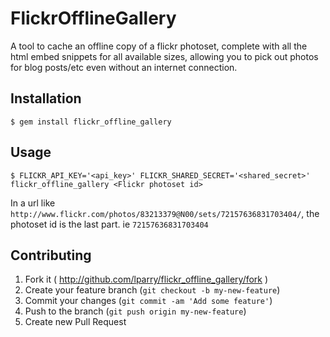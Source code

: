# FlickrOfflineGallery

A tool to cache an offline copy of a flickr photoset, complete with all the html
embed snippets for all available sizes, allowing you to pick out photos for
blog posts/etc even without an internet connection.

## Installation

    $ gem install flickr_offline_gallery

## Usage

    $ FLICKR_API_KEY='<api_key>' FLICKR_SHARED_SECRET='<shared_secret>' flickr_offline_gallery <Flickr photoset id>

In a url like
`http://www.flickr.com/photos/83213379@N00/sets/72157636831703404/`, the
photoset id is the last part. ie `72157636831703404`

## Contributing

1. Fork it ( http://github.com/lparry/flickr_offline_gallery/fork )
2. Create your feature branch (`git checkout -b my-new-feature`)
3. Commit your changes (`git commit -am 'Add some feature'`)
4. Push to the branch (`git push origin my-new-feature`)
5. Create new Pull Request
